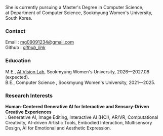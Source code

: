 She is currently pursuing a Master's Degree in Computer Science, <br/>
at Department of Computer Science, Sookmyung Women's University, South Korea. <br/>

### Contact
Email : mg09091234@gmail.com <br/>
Github : <a href="https://github.com/yulleta" target="_blank" class="color: #5f4b8b">
    <i class="bi bi-github"> github_link </i>
</a> <br/>

### Education
M.E.,  <a href="https://sites.google.com/sookmyung.ac.kr/aiv-lab-smwu" target="_blank">AI Vision Lab</a>, Sookmyung Women's University, 2026—2027.08 (expected).\
B.E., Computer Science , Sookmyung Women's University, 2021—2025. <br/>

### Research Interests
<strong>Human-Centered Generative AI for Interactive and Sensory-Driven Creative Experiences</strong> <br/>
: Generative AI, Image Editing, Interactive AI (HCI), AR/VR, Computational Creativity, AI-driven Artistic Tools, Embodied Interaction, Multisensory Design, AI for Emotional and Aesthetic Expression. 